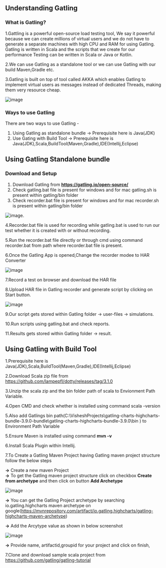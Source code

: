## Understanding Gatling

### What is Gatling?

1.Gattling is a powerful open-source load testing tool, We say it powerful because we can create millions of virtual users and we do not have to generate a separate machines with high CPU and RAM for using Gatling. Gatling is written in Scala and the scripts that we create for our performance Testing can be written in Scala or Java or Kotlin.</br>

2.We can use Gatling as a standalone tool or we can use Gatling with our build Maven,Gradle etc.</br>

3.Gatling is built on top of tool called AKKA which enables Gatling to implement virtual users as messages instead of dedicated Threads, making them very resource cheap.

![image](https://user-images.githubusercontent.com/52998083/209425087-26e6f29c-ea33-4f42-afe9-ee45960d2565.png)

### Ways to use Gatling

There are two ways to use Gatling -

1. Using Gatling as standalone bundle -> Prerequisite here is Java(JDK)
2. Use Gating with Build Tool -> Prerequisite here is Java(JDK),Scala,BuildTool(Maven,Gradle),IDE(Intellij,Eclipse)


## Using Gatling Standalone bundle

### Download and Setup

1. Download Gatling from **https://gatling.io/open-source/** </br>
2. Check gatling.bat file is present for windows and for mac gatling.sh is present within gatling/bin folder
3. Check recorder.bat file is present for windows and for mac recorder.sh is present within gatling/bin folder

![image](https://user-images.githubusercontent.com/52998083/209428935-edb9cf69-bb1a-49a2-9533-e75a42b9a28f.png).

4.Recorder.bat file is used for recording while gatling.bat is used to run our test whether it is created with or without recording.

5.Run the recorder.bat file directly or through cmd using command recorder.bat from path where recorder.bat file is present.

6.Once the Gatling App is opened,Change the recorder modee to HAR Converter

![image](https://user-images.githubusercontent.com/52998083/209429265-b2cb2b6b-8924-4eee-ab02-1d16734a23a8.png)

7.Record a test on browser and download the HAR file

8.Upload HAR file in Gatling recorder and generate script by clicking on Start button.

![image](https://user-images.githubusercontent.com/52998083/209429582-fb81edc1-89f6-4959-bec1-f81773b8f7cd.png)

9.Our script gets stored within Gatling folder -> user-files -> simulations.

10.Run scripts using gatling.bat and check reports.

11.Results gets stored within Gatling folder -> result.


## Using Gatling with Build Tool

1.Prerequisite here is Java(JDK),Scala,BuildTool(Maven,Gradle),IDE(Intellij,Eclipse)

2.Download Scala zip file from https://github.com/lampepfl/dotty/releases/tag/3.1.0

3.Unzip the scala zip and the bin folder path of scala to Envionment Path Variable.

4.Open CMD and check whether is installed using command scala -version

5.Also add Gatlings bin path(C:\VisheshProjects\gatling-charts-highcharts-bundle-3.9.0-bundle\gatling-charts-highcharts-bundle-3.9.0\bin ) to Environment Path Variable

5.Ensure Maven is installed using command **mvn -v** 

6.Install Scala Plugin within Intellij.

7.To Create a Gatling Maven Project having Gatling maven project structure follow the below steps</br>

   **->** Create a new maven Project</br>
   **->** To get the Gatling maven project structure click on checkbox **Create from archetype** and then click on button **Add Archetype** </br>
   
   ![image](https://user-images.githubusercontent.com/52998083/209459224-88012d8a-730f-4cd0-ad7a-91540cad8a62.png)
   
   **->** You can get the Gatling Project archetype by searching io.gatling.highcharts maven archetype on google(https://mvnrepository.com/artifact/io.gatling.highcharts/gatling-highcharts-maven-archetype) </br>
   
   **->** Add the Arcytype value as shown in below screenshot
   
   ![image](https://user-images.githubusercontent.com/52998083/209459275-e6b074fe-53bb-4e1f-911d-781a31edad10.png)
   
   **->** Provide name, artifactid,groupid for your project and click on finish,


   
   
   

7.Clone and download sample scala project from https://github.com/gatling/gatling-tutorial









 








